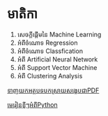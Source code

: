 មាតិកា
========

1. សេចក្តីផ្តើមនៃ Machine Learning
2. អំពីចំណោទ Regression
3. អំពីចំណោទ Classfication
4. អំពី Artificial Neural Network
5. អំពី Support Vector Machine
6. អំពី Clustering Analysis

[ទាញយកអត្ថបទបកស្រាយសង្ខេបជាPDF](https://github.com/loem-ms/MachineLearningINKHMER.git)

[មេរៀនខ្លីៗអំពីPython](https://colab.research.google.com/drive/1oQ_aSeUIzl27GkmlR4n4QB_FKOKnL6EE?usp=sharing)